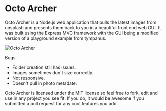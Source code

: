Octo Archer
===========

Octo Archer is a Node.js web application that pulls the latest images from unsplash and presents them back to you in a beautiful front end web GUI. It was built using the Express MVC framework with the GUI being a modified version of a playground example from tympanus.

![Octo Archer](http://imgur.com/k2ReaBm.png)

Bugs - 

 - Folder creation still has issues.
 - Images sometimes don't size correctly.
 - Not responsive.
 - Doesn't pull in photo metadate.

Octo Archer is licensed under the MIT license so feel free to fork, edit and use in any project you see fit. If you do, it would be awesome if you submitted a pull request for any cool features you add.
